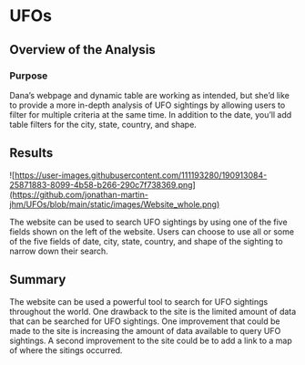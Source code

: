 # UFOs

## Overview of the Analysis
### Purpose
Dana’s webpage and dynamic table are working as intended, but she’d like to provide a more in-depth analysis of UFO sightings by allowing users to filter for multiple criteria at the same time. In addition to the date, you’ll add table filters for the city, state, country, and shape.

## Results

![https://user-images.githubusercontent.com/111193280/190913084-25871883-8099-4b58-b266-290c7f738369.png](https://github.com/jonathan-martin-jhm/UFOs/blob/main/static/images/Website_whole.png)

The website can be used to search UFO sightings by using one of the five fields shown on the left of the website. Users can choose to use all or some of the five fields of date, city, state, country, and shape of the sighting to narrow down their search.

## Summary

The website can be used a powerful tool to search for UFO sightings throughout the world. One drawback to the site is the limited amount of data that can be searched for UFO sightings. One improvement that could be made to the site is increasing the amount of data available to query UFO sightings. A second improvement to the site could be to add a link to a map of where the sitings occurred.
